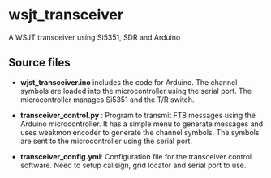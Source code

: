 # wsjt_transceiver
A WSJT transceiver using Si5351, SDR and Arduino

## Source files
* **wjst_transceiver.ino** includes the code for Arduino. The channel symbols are loaded into the microcontroller using the serial port.
The microcontroller manages Si5351 and the T/R switch.

* **transceiver_control.py** : Program to transmit FT8 messages using the Arduino microcontroller. It has a simple menu to generate messages and uses weakmon encoder to generate the channel symbols. The symbols are sent to the microcontroller using the serial port.

* **transceiver_config.yml**: Configuration file for the transceiver control software. Need to setup callsign, grid locator and serial port to use.
